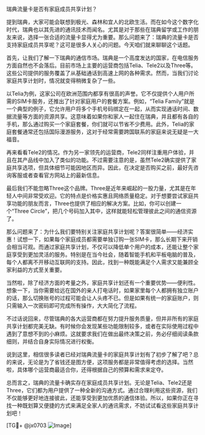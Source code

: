 瑞典流量卡是否有家庭成员共享计划？

提到瑞典，大家可能会联想到极光、森林和宜人的北欧生活。而在如今这个数字化时代，瑞典也以其先进的通讯技术而闻名。尤其是对于那些在瑞典留学或工作的朋友来说，选择一张合适的流量卡显得尤为重要。那么问题来了：瑞典的流量卡是否支持家庭成员共享呢？这可是很多人关心的问题。今天咱们就来聊聊这个话题。

首先，让我们了解一下瑞典的通信市场。瑞典是一个高度发达的国家，在电信服务方面自然也不会落后。目前市场上主要的运营商包括Telia、Tele2以及Three等。这些公司提供的服务覆盖了从基础通话到高速上网的各种需求。然而，当我们讨论家庭共享计划时，情况就变得稍微复杂了一些。

以Telia为例，这家公司在欧洲范围内都享有很高的声誉。它不仅提供个人用户所需的SIM卡服务，还推出了针对家庭用户的套餐方案。例如，“Telia Family”就是一个典型的例子，它允许用户将多个手机号码绑定在一起，从而实现通话时间、数据流量等方面的资源共享。这意味着如果你和家人一起住在瑞典，并且都有各自的手机，那么通过购买一个家庭套餐，你们就可以节省不少费用。此外，Telia的家庭套餐通常还包括国际漫游服务，这对于经常需要跨国联系的家庭来说无疑是一大福音。

再来看看Tele2的情况。作为另一家领先的运营商，Tele2同样注重用户体验，并且在其产品线中加入了类似的功能。不过需要注意的是，虽然Tele2确实提供了家庭共享选项，但具体细节可能因地区而异。因此，在决定是否购买之前，最好先咨询客服或者查看官方网站上的最新信息。

最后我们不能忽略Three这个品牌。Three是近年来崛起的一股力量，尤其是在年轻人中间非常受欢迎。它的特点是价格实惠且网络质量稳定。对于想要尝试家庭共享功能的朋友而言，Three也提供了相应的解决方案。比如，你可以创建一个“Three Circle”，把几个号码加入其中，这样就能轻松管理彼此之间的通信资源了。

那么问题来了：为什么我们要特别关注家庭共享计划呢？答案很简单——经济实惠！试想一下，如果每个家庭成员都需要单独订购一张SIM卡，那么长期下来开销会相当可观。而通过家庭共享计划，不仅可以降低单个用户的成本，还能让整个家庭享受到更加灵活的服务。特别是在当今社会，随着智能手机和平板电脑的普及，每个人都离不开移动互联网的支持。因此，找到一种既能满足个人需求又能兼顾全家利益的方式至关重要。

当然啦，除了经济方面的考量之外，家庭共享计划还有一个重要优势——便利性。想象一下，当你需要给远在国外的亲人打电话时，如果家里每个人都拥有独立账户的话，那么切换账号的过程可能会让人头疼不已。但是如果有统一的家庭账户，则只需输入一次密码即可完成所有操作，大大简化了流程。

不过话说回来，尽管瑞典的各大运营商都在努力提升服务质量，但并非所有的家庭共享计划都完美无缺。有时候你会发现某些功能限制较多，或者在实际使用过程中遇到了意想不到的小麻烦。这就要求我们在做出最终决策之前，务必仔细阅读条款细则，并结合自身实际情况进行权衡。

说到这里，相信很多读者已经对瑞典流量卡的家庭共享计划有了初步了解了吧？总的来说，无论是为了省钱还是图方便，这项服务都是非常值得考虑的选择。当然啦，具体哪个运营商最适合你，还得根据自己的预算和需求来定夺。

总而言之，瑞典的流量卡确实存在家庭成员共享计划。无论是Telia、Tele2还是Three，它们都为用户提供了一种全新的沟通方式。通过合理利用这些资源，我们不仅能够更好地连接彼此，还能享受到更加优质的通信体验。所以，如果你正在寻找一种既划算又便捷的方式来满足全家人的通讯需求，不妨试试看这些家庭共享计划吧！

[TG💪+ @jx0703 ![Image](https://github.com/user-attachments/assets/dbca1d08-cadb-493c-b0ec-ad6f7a83f270)]